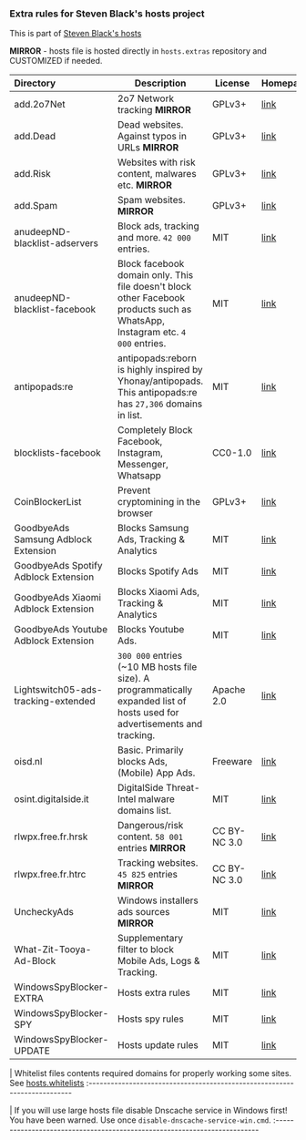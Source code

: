 ### Extra rules for Steven Black's hosts project

This is part of [Steven Black's hosts](https://github.com/StevenBlack/hosts)

**MIRROR** - hosts file is hosted directly in `hosts.extras` repository and CUSTOMIZED if needed. 

| Directory   	 	 | Description                              	 							   	 | License     | Homepage 
:--------------------|-------------------------------------------------------------------------------|-------------|---------
| add.2o7Net  		 | 2o7 Network tracking **MIRROR** | GPLv3+ | [link](http://hostsfile.org/hosts.html)
| add.Dead    		 | Dead websites. Against typos in URLs **MIRROR** | GPLv3+ | [link](http://hostsfile.org/hosts.html)
| add.Risk   	 	 | Websites with risk content, malwares etc. **MIRROR** | GPLv3+ | [link](http://hostsfile.org/hosts.html)
| add.Spam   	 	 | Spam websites. **MIRROR** | GPLv3+ | [link](http://hostsfile.org/hosts.html) 
| anudeepND-blacklist-adservers| Block ads, tracking and more. `42 000` entries.| MIT| [link](https://github.com/anudeepND/blacklist) 
| anudeepND-blacklist-facebook| Block facebook domain only. This file doesn't block other Facebook products such as WhatsApp, Instagram etc. `4 000` entries.| MIT| [link](https://github.com/anudeepND/blacklist) 
| antipopads:re       | antipopads:reborn is highly inspired by Yhonay/antipopads. This antipopads:re has `27,306` domains in list. | MIT | [link](https://github.com/AdroitAdorKhan/antipopads-re)
| blocklists-facebook | Completely Block Facebook, Instagram, Messenger, Whatsapp | CC0-1.0 | [link](https://github.com/jmdugan/blocklists)
| CoinBlockerList    | Prevent cryptomining in the browser | GPLv3+ | [link](https://gitlab.com/ZeroDot1/CoinBlockerLists)
| GoodbyeAds Samsung Adblock Extension |Blocks Samsung Ads, Tracking & Analytics | MIT | [link](https://github.com/jerryn70/GoodbyeAds)
| GoodbyeAds Spotify Adblock Extension |Blocks Spotify Ads | MIT | [link](https://github.com/jerryn70/GoodbyeAds)
| GoodbyeAds Xiaomi Adblock Extension |Blocks Xiaomi Ads, Tracking & Analytics | MIT | [link](https://github.com/jerryn70/GoodbyeAds)
| GoodbyeAds Youtube Adblock Extension |Blocks Youtube Ads. | MIT | [link](https://github.com/jerryn70/GoodbyeAds)
| Lightswitch05-ads-tracking-extended | `300 000` entries (~10 MB hosts file size). A programmatically expanded list of hosts used for advertisements and tracking. | Apache 2.0 | [link](https://github.com/lightswitch05/hosts) 
| oisd.nl | Basic. Primarily blocks Ads, (Mobile) App Ads. | Freeware|[link](https://oisd.nl/)
| osint.digitalside.it | DigitalSide Threat-Intel malware domains list. | MIT|[link](https://github.com/davidonzo/Threat-Intel)
| rlwpx.free.fr.hrsk | Dangerous/risk content. `58 001` entries **MIRROR** | CC BY-NC 3.0| [link](http://rlwpx.free.fr/WPFF/hosts.htm)
| rlwpx.free.fr.htrc | Tracking websites. `45 825` entries **MIRROR** | CC BY-NC 3.0| [link](http://rlwpx.free.fr/WPFF/hosts.htm)
| UncheckyAds 	 	 | Windows installers ads sources  **MIRROR** | MIT | [link](https://unchecky.com/)
| What-Zit-Tooya-Ad-Block | Supplementary filter to block Mobile Ads, Logs & Tracking. | MIT | [link](https://github.com/What-Zit-Tooya/Ad-Block)
| WindowsSpyBlocker-EXTRA | Hosts extra rules | MIT | [link](https://github.com/crazy-max/WindowsSpyBlocker)
| WindowsSpyBlocker-SPY | Hosts spy rules | MIT | [link](https://github.com/crazy-max/WindowsSpyBlocker)
| WindowsSpyBlocker-UPDATE | Hosts update rules | MIT | [link](https://github.com/crazy-max/WindowsSpyBlocker)

| Whitelist files contents required domains for properly working some sites. See [hosts.whitelists](https://github.com/FadeMind/hosts.whitelists)
:-------------------------------------------------------------------------

| If you will use large hosts file disable Dnscache service in Windows first! You have been warned. Use once	`disable-dnscache-service-win.cmd`.
:-------------------------------------------------------------------------
